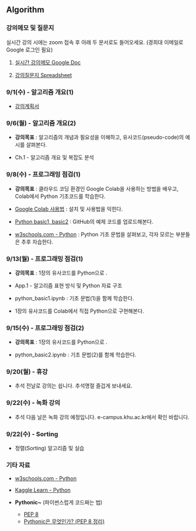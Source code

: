 ## Algorithm

### 강의메모 및 질문지

실시간 강의 시에는 zoom 접속 후 아래 두 문서로도 들어오세요. (경희대 이메일로 Google 로그인 필요)

1. [실시간 강의메모 Google Doc](https://docs.google.com/document/d/1W5Xdrc8U26Q6rryIAS_o5lQIotwaeok0myewZpaVfqk)

2. [강의질문지 Spreadsheet](https://docs.google.com/spreadsheets/d/1V7jakZjPTKyLyQIzT8Re8GIwJVlU-Qks4fhPR3VhbVI)


### 9/1(수) - 알고리즘 개요(1)

* [강의계획서](https://sugang.khu.ac.kr/core?attribute=lectPlan&p_year=2021&p_term=20&p_teach=027799&p_code=IE31800&p_subjt=IE318&lang=ko&loginYn=N&schedule_cd=hakbu&fake=1630762842311)


### 9/6(월) - 알고리즘 개요(2)

* __강의목표__ : 알고리즘의 개념과 필요성을 이해하고, 유사코드(pseudo-code)의 예시를 살펴본다.

* Ch.1 - 알고리즘 개요 및 복잡도 분석


### 9/8(수) - 프로그래밍 점검(1)

* __강의목표__ : 클라우드 코딩 환경인 Google Colab을 사용하는 방법을 배우고, Colab에서 Python 기초코드를 학습한다.

* [Google Colab 사용법](https://docs.google.com/document/d/1dNI-H5wLt23CE1kA0C7XHus5Z04WcYLFdqRtiKh4sfQ/edit) : 설치 및 사용법을 익힌다.

* [Python basic1, basic2](https://github.com/jjyjung/python) : GitHub의 예제 코드를 업로드해본다.

* [w3schools.com - Python](https://www.w3schools.com/python/) : Python 기초 문법을 살펴보고, 각자 모르는 부분들은 추후 자습한다.


### 9/13(월) - 프로그래밍 점검(1)

* __강의목표__ : 1장의 유사코드를 Python으로 .

* App.1 - 알고리즘 표현 방식 및 Python 자료 구조

* python_basic1.ipynb : 기초 문법(1)을 함께 학습한다.

* 1장의 유사코드를 Colab에서 직접 Python으로 구현해본다.


### 9/15(수) - 프로그래밍 점검(2)

* __강의목표__ : 1장의 유사코드를 Python으로 .

* python_basic2.ipynb : 기초 문법(2)를 함께 학습한다.


### 9/20(월) - 휴강

* 추석 전날로 강의는 쉽니다. 추석명절 즐겁게 보내세요. 


### 9/22(수) - 녹화 강의

* 추석 다음 날은 녹화 강의 예정입니다. e-campus.khu.ac.kr에서 확인 바랍니다.


### 9/22(수) - Sorting	

* 정렬(Sorting) 알고리즘 및 실습	


### 기타 자료
* [w3schools.com - Python](https://www.w3schools.com/python/)

* [Kaggle Learn - Python](https://www.kaggle.com/learn/python/)

* __Pythonic~__ (파이썬스럽게 코드짜는 법)
  - [PEP 8](https://www.python.org/dev/peps/pep-0008/)
  - [Pythonic은 무엇인가? (PEP 8 정리)](https://codechacha.com/ko/pythonic-and-pep8/)

